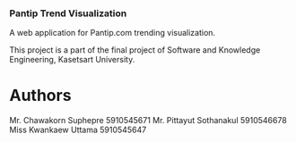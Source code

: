 ### Pantip Trend Visualization

A web application for Pantip.com trending visualization.

This project is a part of the final project of Software and Knowledge Engineering, Kasetsart University.

# Authors

Mr. Chawakorn Suphepre 5910545671
Mr. Pittayut Sothanakul 5910546678
Miss Kwankaew Uttama 5910545647

